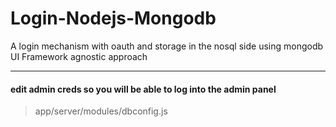 Login-Nodejs-Mongodb
====================

A login mechanism with oauth and storage in the nosql side using mongodb
UI Framework agnostic approach

**************************************************************************
#### edit admin creds so you will be able to log into the admin panel
> app/server/modules/dbconfig.js
